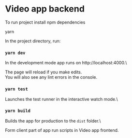 # Video app backend

To run project install npm dependencies

yarn

In the project directory, run:

### `yarn dev`

In the development mode app runs on http://localhost:4000.\

The page will reload if you make edits.\
You will also see any lint errors in the console.

### `yarn test`

Launches the test runner in the interactive watch mode.\

### `yarn build`

Builds the app for production to the `dist` folder.\

Form client part of app run scripts in Video app frontend.
